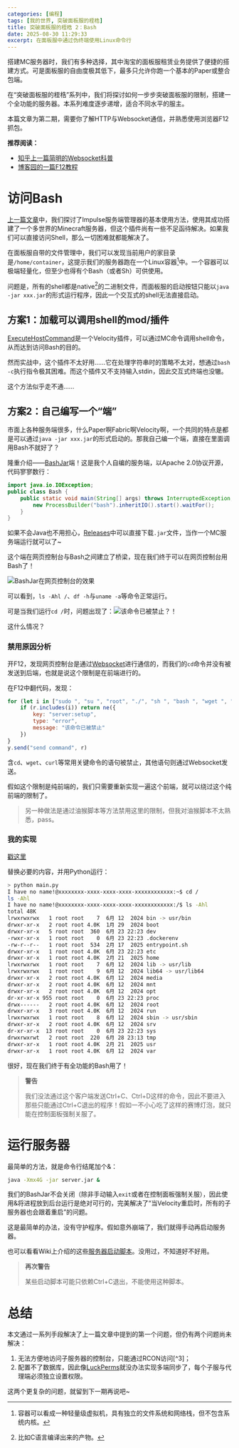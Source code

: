 ```yaml
---
categories: [编程]
tags: [我的世界, 突破面板服的桎梏]
title: 突破面板服的桎梏 2：Bash
date: 2025-08-30 11:29:33
excerpt: 在面板服中通过伪终端使用Linux命令行
---
```


搭建MC服务器时，我们有多种选择，其中淘宝的面板服租赁业务提供了便捷的搭建方式。可是面板服的自由度极其低下，最多只允许你跑一个基本的Paper或整合包端。

在“突破面板服的桎梏”系列中，我们将探讨如何一步步突破面板服的限制，搭建一个全功能的服务器。本系列难度逐步递增，适合不同水平的服主。

本篇文章为第二期，需要你了解HTTP与Websocket通信，并熟悉使用浏览器F12抓包。

**推荐阅读：**

- [知乎上一篇简明的Websocket科普](https://www.zhihu.com/question/20215561/answer/40316953)
- [博客园的一篇F12教程](https://www.cnblogs.com/sheepboy/p/16082594.html)

# 访问Bash

[上一篇文章](/posts/BreakTheShacklesOfPanelServer1)中，我们探讨了Impulse服务端管理器的基本使用方法，使用其成功搭建了一个多世界的Minecraft服务器，但这个插件尚有一些不足函待解决。如果我们可以直接访问Shell，那么一切困难就都能解决了。

在面板服自带的文件管理中，我们可以发现当前用户的家目录是`/home/container`，这提示我们的服务器跑在一个Linux容器[^1]中。一个容器可以极端轻量化，但至少也得有个Bash（或者Sh）可供使用。

问题是，所有的shell都是native[^2]的二进制文件，而面板服的启动按钮只能以`java -jar xxx.jar`的形式运行程序，因此一个交互式的shell无法直接启动。

## 方案1：加载可以调用shell的mod/插件

[ExecuteHostCommand](https://modrinth.com/plugin/hostcommand)是一个Velocity插件，可以通过MC命令调用shell命令，从而达到访问Bash的目的。

然而实战中，这个插件不太好用……它在处理字符串时的策略不太对，想通过`bash -c`执行指令极其困难。而这个插件又不支持输入stdin，因此交互式终端也没辙。

这个方法似乎走不通……

## 方案2：自己编写一个“端”

市面上各种服务端很多，什么Paper啊Fabric啊Velocity啊，一个共同的特点是都是可以通过`java -jar xxx.jar`的形式启动的。那我自己编一个端，直接在里面调用Bash不就好了？

隆重介绍——[BashJar](https://github.com/qwertycxz/BashJar)端！这是我个人自编的服务端，以Apache 2.0协议开源，代码寥寥数行：

```java
import java.io.IOException;
public class Bash {
	public static void main(String[] args) throws InterruptedException, IOException {
		new ProcessBuilder("bash").inheritIO().start().waitFor();
	}
}
```

如果不会Java也不用担心，[Releases](https://github.com/qwertycxz/BashJar/releases)中可以直接下载`.jar`文件，当作一个MC服务端运行就可以了~

这个端在网页控制台与Bash之间建立了桥梁，现在我们终于可以在网页控制台用Bash了！

![BashJar在网页控制台的效果](/images/PanelServerConsoleBash.png)

可以看到，`ls -Ahl /`、`df -h`与`uname -a`等命令正常运行。

可是当我们运行`cd /`时，问题出现了：![该命令已被禁止？！](/images/PanelServerConsoleBanned.png)

这什么情况？

### 禁用原因分析

开F12，发现网页控制台是通过[Websocket](https://developer.mozilla.org/zh-CN/docs/Web/API/WebSocket)进行通信的，而我们的`cd`命令并没有被发送到后端，也就是说这个限制是在前端进行的。

在F12中翻代码，发现：

```js
for (let i in ["sudo ", "su ", "root", "./", "sh ", "bash ", "wget ", "curl ", "apt ", "unzip ", "tar ", "cd "]) {
	if (r.includes(i)) return ne({
		key: "server:setup",
		type: "error",
		message: "该命令已被禁止"
	})
}
y.send("send command", r)
```

含`cd`、`wget`、`curl`等常用关键命令的语句被禁止，其他语句则通过Websocket发送。

假如这个限制是纯前端的，我们只需要重新实现一遍这个前端，就可以绕过这个纯前端的限制了。

> 另一种做法是通过油猴脚本等方法禁用这里的限制，但我对油猴脚本不太熟悉，pass。

### 我的实现

[戳这里](/pages/PanelServerShell)

替换必要的内容，并用Python运行：

```sh
> python main.py
I have no name!@xxxxxxxx-xxxx-xxxx-xxxx-xxxxxxxxxxxx:~$ cd /
ls -Ahl
I have no name!@xxxxxxxx-xxxx-xxxx-xxxx-xxxxxxxxxxxx:/$ ls -Ahl
total 48K
lrwxrwxrwx   1 root root    7  6月 12  2024 bin -> usr/bin
drwxr-xr-x   2 root root 4.0K  1月 29  2024 boot
drwxr-xr-x   5 root root  360  6月 23 22:23 dev
-rwxr-xr-x   1 root root    0  6月 23 22:23 .dockerenv
-rw-r--r--   1 root root  534  2月 17  2025 entrypoint.sh
drwxr-xr-x   1 root root 4.0K  6月 23 22:23 etc
drwxr-xr-x   1 root root 4.0K  2月 21  2025 home
lrwxrwxrwx   1 root root    7  6月 12  2024 lib -> usr/lib
lrwxrwxrwx   1 root root    9  6月 12  2024 lib64 -> usr/lib64
drwxr-xr-x   2 root root 4.0K  6月 12  2024 media
drwxr-xr-x   2 root root 4.0K  6月 12  2024 mnt
drwxr-xr-x   2 root root 4.0K  6月 12  2024 opt
dr-xr-xr-x 955 root root    0  6月 23 22:23 proc
drwx------   2 root root 4.0K  6月 12  2024 root
drwxr-xr-x   3 root root 4.0K  6月 12  2024 run
lrwxrwxrwx   1 root root    8  6月 12  2024 sbin -> usr/sbin
drwxr-xr-x   2 root root 4.0K  6月 12  2024 srv
dr-xr-xr-x  13 root root    0  6月 23 22:23 sys
drwxrwxrwt   2 root root  220  6月 28 23:13 tmp
drwxr-xr-x   1 root root 4.0K  2月 21  2025 usr
drwxr-xr-x   1 root root 4.0K  6月 12  2024 var
```

很好，现在我们终于有全功能的Bash用了！

> **警告**
>
> 我们没法通过这个客户端发送Ctrl+C、Ctrl+D这样的命令，因此不要进入那些只能通过Ctrl+C退出的程序！假如一不小心吃了这样的赛博灯泡，就只能在控制面板强制关服了。

# 运行服务器

最简单的方法，就是命令行结尾加个&：

```sh
java -Xmx4G -jar server.jar &
```

我们的BashJar不会关闭（除非手动输入`exit`或者在控制面板强制关服），因此使用&将进程放到后台运行是绝对可行的，完美解决了“当Velocity重启时，所有的子服务器也会跟着重启”的问题。

这是最简单的办法，没有守护程序。假如意外崩端了，我们就得手动再启动服务器。

也可以看看Wiki上介绍的这些[服务器启动脚本](https://zh.minecraft.wiki/w/Tutorial:服务器启动脚本)。没用过，不知道好不好用。

> **再次警告**
>
> 某些启动脚本可能只依赖Ctrl+C退出，不能使用这种脚本。

# 总结

本文通过一系列手段解决了上一篇文章中提到的第一个问题，但仍有两个问题尚未解决：

1. 无法方便地访问子服务器的控制台，只能通过RCON访问[^3]；
2. 配置不了数据库，因此像[LuckPerms](https://luckperms.net)就没办法实现多端同步了，每个子服与代理端必须独立设置权限。

这两个更复杂的问题，就留到下一期再说吧~

[^1]: 容器可以看成一种轻量级虚拟机，具有独立的文件系统和网络栈，但不包含系统内核。

[^2]: 比如C语言编译出来的产物。
